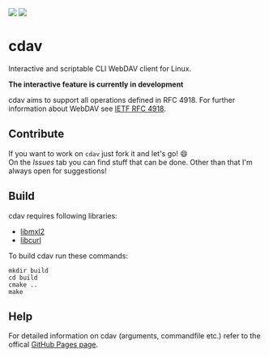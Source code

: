 ![](https://github.com/luv4bytes/cdav/workflows/ubuntu-16.04/badge.svg)
![](https://github.com/luv4bytes/cdav/workflows/ubuntu-18.04/badge.svg)

# cdav
Interactive and scriptable CLI WebDAV client for Linux.

**The interactive feature is currently in development**

cdav aims to support all operations defined in RFC 4918.
For further information about WebDAV see <a href="https://tools.ietf.org/html/rfc4918">IETF RFC 4918</a>.

## Contribute
If you want to work on `cdav` just fork it and let's go! :smile:  
On the *Issues* tab you can find stuff that can be done. Other than that I'm always open for suggestions!

## Build
cdav requires following libraries:

- <a href="http://xmlsoft.org/">libmxl2</a>
- <a href="https://curl.se/libcurl/">libcurl</a>

To build cdav run these commands:

```
mkdir build
cd build
cmake ..
make
```

## Help
For detailed information on cdav (arguments, commandfile etc.) refer to the offical <a href="https://luv4bytes.github.io/cdav">GitHub Pages page</a>.
